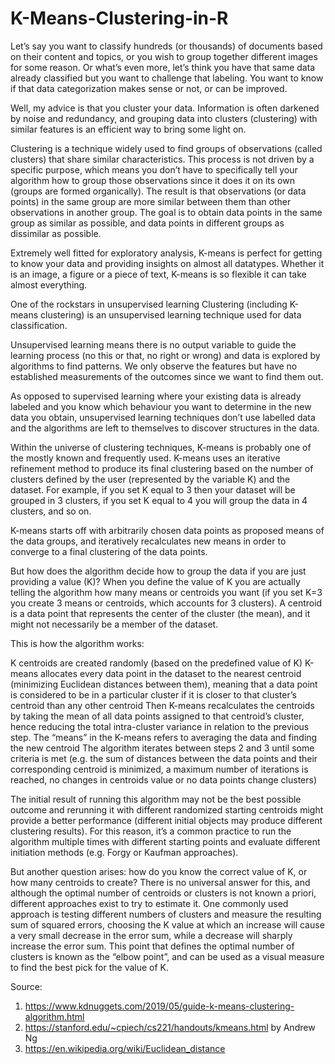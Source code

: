 # K-Means-Clustering-in-R

Let’s say you want to classify hundreds (or thousands) of documents based on their content and topics, or you wish to group together different images for some reason. Or what’s even more, let’s think you have that same data already classified but you want to challenge that labeling. You want to know if that data categorization makes sense or not, or can be improved.

Well, my advice is that you cluster your data. Information is often darkened by noise and redundancy, and grouping data into clusters (clustering) with similar features is an efficient way to bring some light on.

Clustering is a technique widely used to find groups of observations (called clusters) that share similar characteristics. This process is not driven by a specific purpose, which means you don’t have to specifically tell your algorithm how to group those observations since it does it on its own (groups are formed organically). The result is that observations (or data points) in the same group are more similar between them than other observations in another group. The goal is to obtain data points in the same group as similar as possible, and data points in different groups as dissimilar as possible.

Extremely well fitted for exploratory analysis, K-means is perfect for getting to know your data and providing insights on almost all datatypes. Whether it is an image, a figure or a piece of text, K-means is so flexible it can take almost everything.

One of the rockstars in unsupervised learning
Clustering (including K-means clustering) is an unsupervised learning technique used for data classification.

Unsupervised learning means there is no output variable to guide the learning process (no this or that, no right or wrong) and data is explored by algorithms to find patterns. We only observe the features but have no established measurements of the outcomes since we want to find them out.

As opposed to supervised learning where your existing data is already labeled and you know which behaviour you want to determine in the new data you obtain, unsupervised learning techniques don’t use labelled data and the algorithms are left to themselves to discover structures in the data.

Within the universe of clustering techniques, K-means is probably one of the mostly known and frequently used. K-means uses an iterative refinement method to produce its final clustering based on the number of clusters defined by the user (represented by the variable K) and the dataset. For example, if you set K equal to 3 then your dataset will be grouped in 3 clusters, if you set K equal to 4 you will group the data in 4 clusters, and so on.

K-means starts off with arbitrarily chosen data points as proposed means of the data groups, and iteratively recalculates new means in order to converge to a final clustering of the data points.

But how does the algorithm decide how to group the data if you are just providing a value (K)? When you define the value of K you are actually telling the algorithm how many means or centroids you want (if you set K=3 you create 3 means or centroids, which accounts for 3 clusters). A centroid is a data point that represents the center of the cluster (the mean), and it might not necessarily be a member of the dataset.

This is how the algorithm works:

K centroids are created randomly (based on the predefined value of K)
K-means allocates every data point in the dataset to the nearest centroid (minimizing Euclidean distances between them), meaning that a data point is considered to be in a particular cluster if it is closer to that cluster’s centroid than any other centroid
Then K-means recalculates the centroids by taking the mean of all data points assigned to that centroid’s cluster, hence reducing the total intra-cluster variance in relation to the previous step. The “means” in the K-means refers to averaging the data and finding the new centroid
The algorithm iterates between steps 2 and 3 until some criteria is met (e.g. the sum of distances between the data points and their corresponding centroid is minimized, a maximum number of iterations is reached, no changes in centroids value or no data points change clusters)

The initial result of running this algorithm may not be the best possible outcome and rerunning it with different randomized starting centroids might provide a better performance (different initial objects may produce different clustering results). For this reason, it’s a common practice to run the algorithm multiple times with different starting points and evaluate different initiation methods (e.g. Forgy or Kaufman approaches).

But another question arises: how do you know the correct value of K, or how many centroids to create? There is no universal answer for this, and although the optimal number of centroids or clusters is not known a priori, different approaches exist to try to estimate it. One commonly used approach is testing different numbers of clusters and measure the resulting sum of squared errors, choosing the K value at which an increase will cause a very small decrease in the error sum, while a decrease will sharply increase the error sum. This point that defines the optimal number of clusters is known as the “elbow point”, and can be used as a visual measure to find the best pick for the value of K.

Source:
1. https://www.kdnuggets.com/2019/05/guide-k-means-clustering-algorithm.html
2. https://stanford.edu/~cpiech/cs221/handouts/kmeans.html by Andrew Ng
3. https://en.wikipedia.org/wiki/Euclidean_distance
